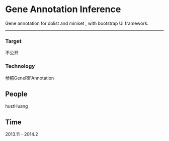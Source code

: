 Gene Annotation Inference
===

Gene annotation for dolist and miniset , with bootstrap UI framework.

---
### Target
 
不公开

### Technology

参照GeneRIFAnnotation

## People

hustHuang

## Time

2013.11 - 2014.2
